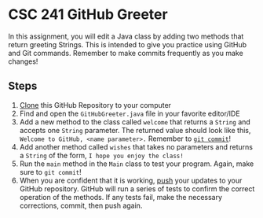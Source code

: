 # CSC 241 GitHub Greeter
In this assignment, you will edit a Java class by adding two 
methods that return greeting Strings. This is intended to give 
you practice using GitHub and Git commands. Remember to make commits 
frequently as you make changes!

## Steps

1. [Clone](https://www.git-scm.com/docs/git-clone) this GitHub Repository to your 
computer
2. Find and open the `GitHubGreeter.java` file in your favorite editor/IDE
3. Add a new method to the class called `welcome` that returns a `String` 
and accepts one `String` parameter. The returned value should look like 
this, `Welcome to GitHub, <name parameter>.` Remember 
to [`git commit`](https://git-scm.com/docs/git-commit)!
4. Add another method called `wishes` that takes no parameters and 
returns a `String` of the form, `I hope you enjoy the class!`
5. Run the `main` method in the `Main` class to test your program. Again, 
make sure to `git commit`!
6. When you are confident that it is working, 
[push](https://git-scm.com/docs/git-push) your 
updates to your GitHub repository. GitHub will run a series 
of tests to confirm the correct operation of the methods. If any 
tests fail, make the necessary corrections, commit, then push again.
